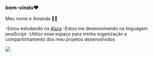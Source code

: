 ### bem-vindo❤️

Meu nome é Amanda 🌻🦋

-Estou estudando na [Alura](https://www.alura.com.br)
-Estou me desenvolvendo na linguagem javaScript
-Utilizo esse espaço para minha organização e compartinhamento dos meu projetos desenvolvidos 

![](https://media1.tenor.com/m/nCWPqFs5MqwAAAAC/anya-forger-jumpscare.gif)
